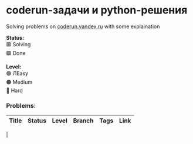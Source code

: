 # coderun-задачи и python-решения
Solving problems on [coderun.yandex.ru](https://coderun.yandex.ru/) with some explaination

**Status:** <br>
🟥 Solving <br>
🟩 Done <br>

**Level:** <br>
🟢 ЛEasy <br>
🟠 Medium <br>
🔴 Hard <br>

### Problems:

| Title                                     | Status | Level   | Branch      | Tags                   | Link                   |
|-------------------------------------------|--------|---------|-------------|------------------------|------------------------|
| 